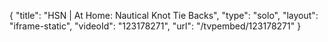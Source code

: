 {
    "title": "HSN | At Home: Nautical Knot Tie Backs",
    "type": "solo",
    "layout": "iframe-static",
    "videoId": "123178271",
    "url": "\/tvpembed\/123178271"
}